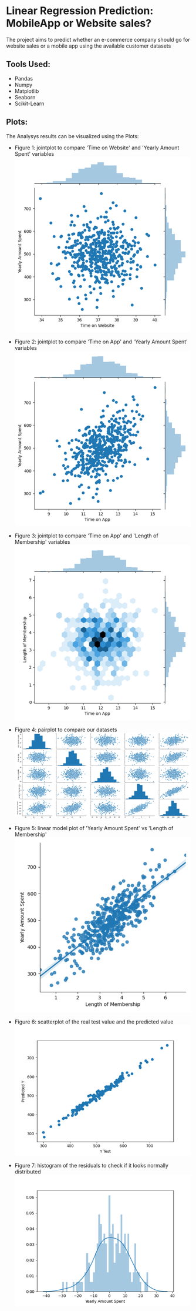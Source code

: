 # Linear Regression Prediction: MobileApp or Website sales?
The project aims to predict whether an e-commerce company should go for website sales or a mobile app using the available customer datasets

## Tools Used:
* Pandas
* Numpy
* Matplotlib
* Seaborn
* Scikit-Learn

## Plots:
The Analysys results can be visualized using the Plots: 

* Figure 1: jointplot to compare 'Time on Website' and 'Yearly Amount Spent' variables
![Fig 1](https://github.com/srikanthv0610/Linear-Regression-Prediction-Mobile-App-or-Website-Sales-/blob/main/plot_results/Figure_1.png)

* Figure 2: jointplot to compare 'Time on App' and 'Yearly Amount Spent' variables
![Fig 2](https://github.com/srikanthv0610/Linear-Regression-Prediction-Mobile-App-or-Website-Sales-/blob/main/plot_results/Figure_2.png)

* Figure 3: jointplot to compare 'Time on App' and 'Length of Membership' variables
![Fig 3](https://github.com/srikanthv0610/Linear-Regression-Prediction-Mobile-App-or-Website-Sales-/blob/main/plot_results/Figure_3.png)

* Figure 4: pairplot to compare our datasets
![Fig 4](https://github.com/srikanthv0610/Linear-Regression-Prediction-Mobile-App-or-Website-Sales-/blob/main/plot_results/Figure_4.png)

* Figure 5: linear model plot of 'Yearly Amount Spent' vs 'Length of Membership'
![Fig 5](https://github.com/srikanthv0610/Linear-Regression-Prediction-Mobile-App-or-Website-Sales-/blob/main/plot_results/Figure_5.png)

* Figure 6: scatterplot of the real test value and the predicted value
![Fig 6](https://github.com/srikanthv0610/Linear-Regression-Prediction-Mobile-App-or-Website-Sales-/blob/main/plot_results/Figure_6.png)

* Figure 7: histogram of the residuals to check if it looks normally distributed 
![Fig 7](https://github.com/srikanthv0610/Linear-Regression-Prediction-Mobile-App-or-Website-Sales-/blob/main/plot_results/Figure_7.png)
